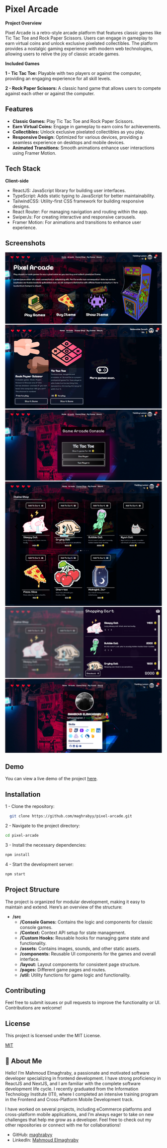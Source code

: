 
# Pixel Arcade

**Project Overview**

Pixel Arcade is a retro-style arcade platform that features classic games like Tic Tac Toe and Rock Paper Scissors. Users can engage in gameplay to earn virtual coins and unlock exclusive pixelated collectibles. The platform provides a nostalgic gaming experience with modern web technologies, allowing users to relive the joy of classic arcade games.

**Included Games**

**1 - Tic Tac Toe:** Playable with two players or against the computer, providing an engaging experience for all skill levels.

**2 - Rock Paper Scissors:** A classic hand game that allows users to compete against each other or against the computer.
## Features

- **Classic Games:** Play Tic Tac Toe and Rock Paper Scissors.
- **Earn Virtual Coins:** Engage in gameplay to earn coins for achievements.
- **Collectibles:** Unlock exclusive pixelated collectibles as you play.
- **Responsive Design:** Optimized for various devices, providing a seamless experience on desktops and mobile devices.
- **Animated Transitions:** Smooth animations enhance user interactions using Framer Motion.
## Tech Stack

**Client-side**

- ReactJS: JavaScript library for building user interfaces.
- TypeScript: Adds static typing to JavaScript for better maintainability.
- TailwindCSS: Utility-first CSS framework for building responsive designs.
- React Router: For managing navigation and routing within the app.
- SwiperJs: For creating interactive and responsive carousels.
- Framer Motion: For animations and transitions to enhance user experience.
## Screenshots

![Home Screenshot](screenshots/Pixel%20Arcade%20Home.png)
![Games Screenshot](screenshots/Games%20List.png)
![Game Console Screenshot](screenshots/games%20console.png)
![Items shop Screenshot](screenshots/Items%20Shop.png)
![shopping cart Screenshot](screenshots/shopping%20cart.png)
![About Dev Screenshot](screenshots/About%20Dev.png)

## Demo

You can view a live demo of the project [here](https://pixel-arcade-zeta.vercel.app/).
## Installation

1 - Clone the repository:

```bash
  git clone https://github.com/maghrabyy/pixel-arcade.git

```
2 - Navigate to the project directory:

```bash
cd pixel-arcade

```

3 - Install the necessary dependencies:

```bash
npm install

```

4 - Start the development server:

```bash
npm start

```
    
## Project Structure

The project is organized for modular development, making it easy to maintain and extend. Here’s an overview of the structure:

- **/src**
  - **/Console Games:** Contains the logic and components for classic console games.
  - **/Context:** Context API setup for state management.
  - **/Custom Hooks:** Reusable hooks for managing game state and functionality.
  - **/assets:** Contains images, sounds, and other static assets.
  - **/components:** Reusable UI components for the games and overall interface.
  - **/layout:** Layout components for consistent page structure.
  - **/pages:** Different game pages and routes.
  - **/util:** Utility functions for game logic and functionality.
## Contributing

Feel free to submit issues or pull requests to improve the functionality or UI. Contributions are welcome!



## License
This project is licensed under the MIT License.


[MIT](https://choosealicense.com/licenses/mit/)


## 🚀 About Me

Hello! I’m Mahmoud Elmaghraby, a passionate and motivated software developer specializing in frontend development. I have strong proficiency in ReactJS and NextJS, and I am familiar with the complete software development life cycle. I recently graduated from the Information Technology Institute (ITI), where I completed an intensive training program in the Frontend and Cross-Platform Mobile Development track.

I have worked on several projects, including eCommerce platforms and cross-platform mobile applications, and I’m always eager to take on new challenges that help me grow as a developer. Feel free to check out my other repositories or connect with me for collaborations!

- GitHub: [maghrabyy](https://github.com/maghrabyy)
- LinkedIn: [Mahmoud Elmaghraby](https://linkedin.com/in/maghrabyy)
